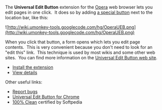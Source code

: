 The **Universal Edit Button** extension for the [Opera](http://www.opera.com/) web browser lets you edit pages in one click.  It does so by adding [a special button](http://www.universaleditbutton.org/) next to the location bar, like this:

![http://wiki.umonkey-tools.googlecode.com/hg/OperaUEB.png](http://wiki.umonkey-tools.googlecode.com/hg/OperaUEB.png)

When you click that button, a form opens which lets you edit page contents.  This is very convenient because you don't need to look for an "edit this" link.  This technique is used by most wikis and some other web sites.  You can find more information on the [Universal Edit Button web site](http://www.universaleditbutton.com/).

  * [Install the extension](https://addons.opera.com/addons/extensions/download/universal-edit-button/)
  * [View details](https://addons.opera.com/addons/extensions/details/universal-edit-button/)

Other useful links:

  * [Report bugs](http://code.google.com/p/umonkey-tools/issues/list?q=Component:UEB)
  * [Universal Edit Button for Chrome](ueb.md)
  * [100% Clean](http://www.softpedia.com/progClean/Universal-Edit-Button-Opera-Extension-Clean-179209.html) certified by Softpedia